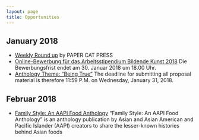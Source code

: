 ```yaml
---
layout: page
title: Opportunities
---
```


## January 2018

- [Weekly Round up](https://papercatpress.com/2018/01/19/weekly-roundup-january-19-2018/) by PAPER CAT PRESS
- [Online-Bewerbung für das Arbeitsstipendium Bildende Kunst 2018](https://www.berlin.de/sen/kulteu/aktuelles/pressemitteilungen/2017/pressemitteilung.658471.php) Die Bewerbungsfrist endet am 30. Januar 2018 um 18.00 Uhr. 
- [Anthology Theme: “Being True”](https://beingtrueanthology.wordpress.com/) The deadline for submitting all proposal material is therefore 11:59 P.M. on Wednesday, January 31, 2018.

## Februar 2018

- [Family Style: An AAPI Food Anthology](https://familystylezine.tumblr.com/abouttheproject) “Family Style: An AAPI Food Anthology” is an anthology publication by Asian and Asian American and Pacific Islander (AAPI) creators to share the lesser-known histories behind Asian foods

